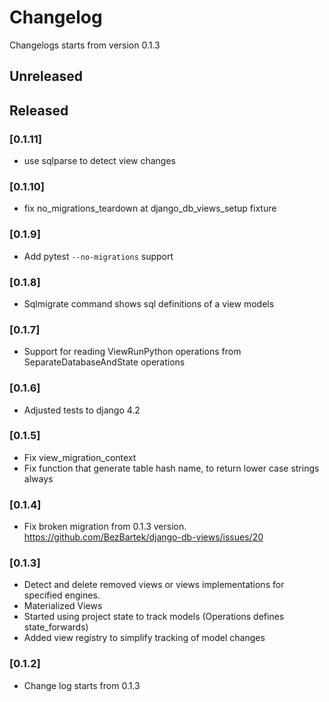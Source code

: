 # Changelog
Changelogs starts from version 0.1.3

## Unreleased

## Released

### [0.1.11]
- use sqlparse to detect view changes

### [0.1.10]
- fix no_migrations_teardown at django_db_views_setup fixture

### [0.1.9]
- Add pytest `--no-migrations` support

### [0.1.8]
- Sqlmigrate command shows sql definitions of a view models

### [0.1.7]
- Support for reading ViewRunPython operations from SeparateDatabaseAndState operations

### [0.1.6]
- Adjusted tests to django 4.2

### [0.1.5]
- Fix view_migration_context
- Fix function that generate table hash name, to return lower case strings always 

### [0.1.4]
- Fix broken migration from 0.1.3 version.  https://github.com/BezBartek/django-db-views/issues/20


### [0.1.3]
- Detect and delete removed views or views implementations for specified engines.
- Materialized Views
- Started using project state to track models (Operations defines state_forwards)
- Added view registry to simplify tracking of model changes

### [0.1.2]
- Change log starts from 0.1.3
